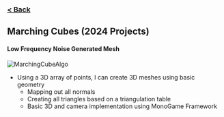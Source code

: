 ### [< Back](https://github.com/Jstaria/TestProjects/tree/main?tab=readme-ov-file#)

## Marching Cubes (2024 Projects)

#### Low Frequency Noise Generated Mesh
![MarchingCubeAlgo](https://i.imgur.com/CQ7iPDX.png)

- Using a 3D array of points, I can create 3D meshes using basic geometry
    - Mapping out all normals
    - Creating all triangles based on a triangulation table
    - Basic 3D and camera implementation using MonoGame Framework
